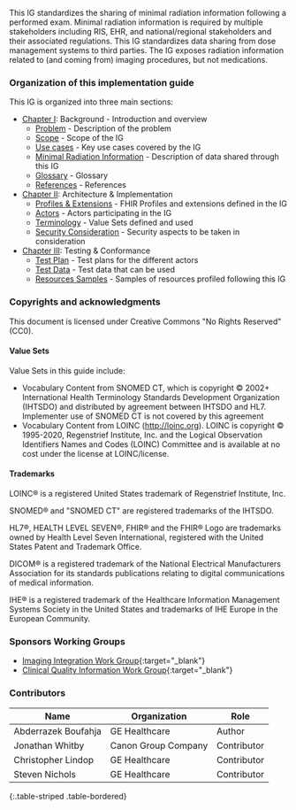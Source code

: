 This IG standardizes the sharing of minimal radiation information following a performed exam. Minimal radiation information is required by multiple stakeholders including RIS, EHR, and national/regional stakeholders and their associated regulations. This IG standardizes data sharing from dose management systems to third parties. The IG exposes radiation information related to (and coming from) imaging procedures, but not medications.

### Organization of this implementation guide

This IG is organized into three main sections:

* [Chapter I](background.html): Background - Introduction and overview
    * [Problem](background.html#problem) - Description of the problem
    * [Scope](background.html#scope) - Scope of the IG
    * [Use cases](background.html#usecases) - Key use cases covered by the IG
    * [Minimal Radiation Information](background.html#mindose) - Description of data shared through this IG
    * [Glossary](background.html#glossary) - Glossary
    * [References](background.html#references) - References
* [Chapter II](archi.html): Architecture & Implementation
    * [Profiles & Extensions](archi.html#profiles) - FHIR Profiles and extensions defined in the IG
    * [Actors](archi.html#actors) - Actors participating in the IG
    * [Terminology](archi.html#terminology) - Value Sets defined and used
    * [Security Consideration](archi.html#sec) - Security aspects to be taken in consideration
* [Chapter III](testing.html): Testing & Conformance
    * [Test Plan](testing.html#testplan) - Test plans for the different actors 
    * [Test Data](testing.html#testdata) - Test data that can be used
    * [Resources Samples](testing.html#samples) - Samples of resources profiled following this IG

### Copyrights and acknowledgments

This document is licensed under Creative Commons "No Rights Reserved" (CC0).

#### Value Sets
Value Sets in this guide include:

* Vocabulary Content from SNOMED CT, which is copyright © 2002+ International Health Terminology Standards Development Organization (IHTSDO) and distributed by agreement between IHTSDO and HL7. Implementer use of SNOMED CT is not covered by this agreement
* Vocabulary Content from LOINC (http://loinc.org). LOINC is copyright © 1995-2020, Regenstrief Institute, Inc. and the Logical Observation Identifiers Names and Codes (LOINC) Committee and is available at no cost under the license at LOINC/license. 

#### Trademarks
LOINC® is a registered United States trademark of Regenstrief Institute, Inc.

SNOMED® and "SNOMED CT" are registered trademarks of the IHTSDO.

HL7®, HEALTH LEVEL SEVEN®, FHIR® and the FHIR® Logo are trademarks owned by Health Level Seven International, registered with the United States Patent and Trademark Office.

DICOM® is a registered trademark of the National Electrical Manufacturers Association for its standards publications relating to digital communications of medical information.

IHE® is a registered trademark of the Healthcare Information Management Systems Society in the United States and trademarks of IHE Europe in the European Community.


### Sponsors Working Groups
* [Imaging Integration Work Group](http://www.hl7.org/Special/committees/imagemgt/index.cfm){:target="_blank"}
* [Clinical Quality Information Work Group](http://www.hl7.org/Special/committees/cqi/index.cfm){:target="_blank"}

### Contributors

| Name        |      Organization       |  Role |
|--------------------------|-----------------------|--------------|
| Abderrazek Boufahja | GE Healthcare |Author |
| Jonathan Whitby | Canon Group Company | Contributor |
| Christopher Lindop | GE Healthcare | Contributor |
| Steven Nichols | GE Healthcare | Contributor |
{:.table-striped .table-bordered}

